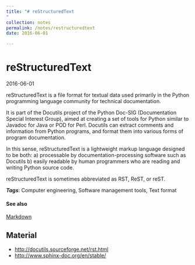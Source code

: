 ```yaml
---
title: "# reStructuredText
"
collection: notes
permalink: /notes/restructuredtext
date: 2016-06-01

---
```


# reStructuredText

2016-06-01

reStructuredText is a file format for textual data used primarily in the Python programming language community for technical documentation.

It is part of the Docutils project of the Python Doc-SIG (Documentation Special Interest Group), aimed at creating a set of tools for Python similar to Javadoc for Java or POD for Perl. Docutils can extract comments and information from Python programs, and format them into various forms of program documentation.

In this sense, reStructuredText is a lightweight markup language designed to be both:
a) processable by documentation-processing software such as Docutils
b) easily readable by human programmers who are reading and writing Python source code.

reStructuredText is sometimes abbreviated as RST, ReST, or reST.

***Tags***: Computer engineering, Software management tools, Text format

#### See also
[Markdown](/notes/markdown)

## Material
* http://docutils.sourceforge.net/rst.html
* http://www.sphinx-doc.org/en/stable/




